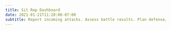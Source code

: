 ```yaml
---
title: Sit Rep Dashboard
date: 2021-01-21T11:20:00-07:00
subtitle: Report incoming attacks. Assess battle results. Plan defense/offense. 
---
```


